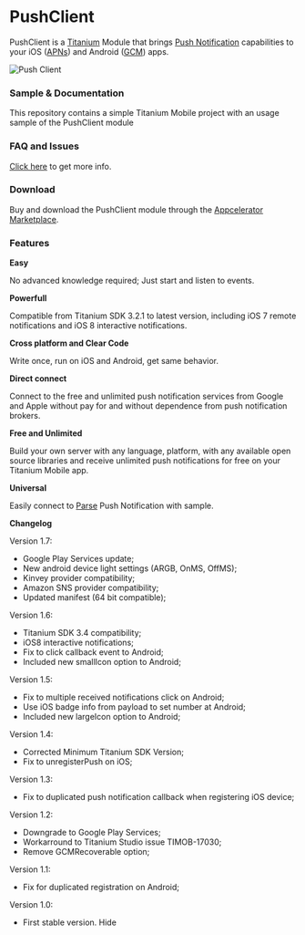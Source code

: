 # PushClient

PushClient is a [Titanium](https://www.appcelerator.com/titanium/) Module that brings [Push Notification](http://en.wikipedia.org/wiki/Push_technology) capabilities to your iOS ([APNs](https://developer.apple.com/library/ios/documentation/NetworkingInternet/Conceptual/RemoteNotificationsPG/Chapters/ApplePushService.html)) and Android ([GCM](https://developer.android.com/google/gcm/index.html)) apps.

![Push Client](https://d3bql97l1ytoxn.cloudfront.net/app_resources/10355/overview/img5063508865779928927.png)

### Sample & Documentation

This repository contains a simple Titanium Mobile project with an usage sample of the PushClient module

### FAQ and Issues

[Click here](https://github.com/arleyandrada/PushClient/issues?q=&utf8=) to get more info.

### Download

Buy and download the PushClient module through the [Appcelerator Marketplace](https://marketplace.appcelerator.com/listing?q=pushclient).

### Features

**Easy**

No advanced knowledge required; Just start and listen to events.

**Powerfull**

Compatible from Titanium SDK 3.2.1 to latest version, including iOS 7 remote notifications and iOS 8 interactive notifications.

**Cross platform and Clear Code**

Write once, run on iOS and Android, get same behavior.

**Direct connect**

Connect to the free and unlimited push notification services from Google and Apple without pay for and without dependence from push notification brokers.

**Free and Unlimited**

Build your own server with any language, platform, with any available open source libraries and receive unlimited push notifications for free on your Titanium Mobile app.

**Universal**

Easily connect to [Parse](https://www.parse.com) Push Notification with sample.

**Changelog**

Version 1.7:

- Google Play Services update;
- New android device light settings (ARGB, OnMS, OffMS);
- Kinvey provider compatibility;
- Amazon SNS provider compatibility;
- Updated manifest (64 bit compatible);

Version 1.6:

- Titanium SDK 3.4 compatibility;
- iOS8 interactive notifications;
- Fix to click callback event to Android;
- Included new smallIcon option to Android;

Version 1.5:

- Fix to multiple received notifications click on Android;
- Use iOS badge info from payload to set number at Android;
- Included new largeIcon option to Android;

Version 1.4:

- Corrected Minimum Titanium SDK Version;
- Fix to unregisterPush on iOS;

Version 1.3:

- Fix to duplicated push notification callback when registering iOS device;

Version 1.2:

- Downgrade to Google Play Services;
- Workarround to Titanium Studio issue TIMOB-17030;
- Remove GCMRecoverable option;

Version 1.1:

- Fix for duplicated registration on Android;

Version 1.0:

- First stable version. Hide
